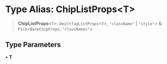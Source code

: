 # Type Alias: ChipListProps\<T\>

> **ChipListProps**\<`T`\>: `Omit`\<`TagListProps`\<`T`\>, `"className"` \| `"style"`\> & `Pick`\<`BaseChipProps`, `"classNames"`\>

## Type Parameters

• **T**
